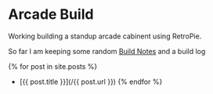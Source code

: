 # Arcade Build

Working building a standup arcade cabinent using  RetroPie.


So far I am keeping some random [Build Notes](notes) and a build log



{% for post in site.posts %}
  * [{{ post.title }}](/{{ post.url }})
{% endfor %}


